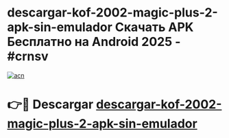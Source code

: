 # descargar-kof-2002-magic-plus-2-apk-sin-emulador Скачать APK Бесплатно на Android 2025 - #crnsv

[![acn](https://github.com/user-attachments/assets/0f9c940e-d8b0-45ae-aac7-cd30a18b3e1c)](https://apps.freeplayer.one?title=descargar-kof-2002-magic-plus-2-apk-sin-emulador&ref=9RF)

# 👉🔴 Descargar [descargar-kof-2002-magic-plus-2-apk-sin-emulador](https://apps.freeplayer.one?title=descargar-kof-2002-magic-plus-2-apk-sin-emulador&ref=9RF)